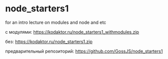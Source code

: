 # node_starters1
for an intro lecture on modules and node and etc

с модулями: https://kodaktor.ru/node_starters1_withmodules.zip 

без: https://kodaktor.ru/node_starters1.zip 

предварительный репозиторий: https://github.com/GossJS/node_starters1
